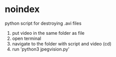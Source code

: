 # noindex
python script for destroying .avi files

1. put video in the same folder as file
2. open terminal
3. navigate to the folder with script and video (cd)
4. run 'python3 jpegvision.py'


